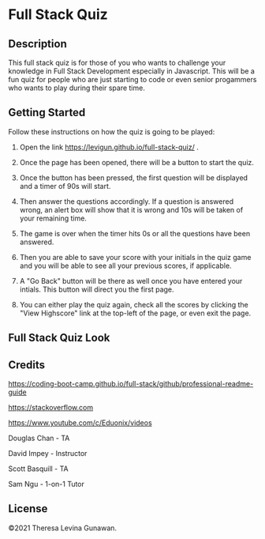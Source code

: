 # Full Stack Quiz

## Description

This full stack quiz is for those of you who wants to challenge your knowledge in Full Stack Development especially in Javascript. This will be a fun quiz for people who are just starting to code or even senior progammers who wants to play during their spare time.

## Getting Started

Follow these instructions on how the quiz is going to be played:

1. Open the link https://levigun.github.io/full-stack-quiz/ .

2. Once the page has been opened, there will be a button to start the quiz.

3. Once the button has been pressed, the first question will be displayed and a timer of 90s will start.

4. Then answer the questions accordingly. If a question is answered wrong, an alert box will show that it is wrong and 10s will be taken of your remaining time.

5. The game is over when the timer hits 0s or all the questions have been answered.

6. Then you are able to save your score with your initials in the quiz game and you will be able to see all your previous scores, if applicable.

7. A "Go Back" button will be there as well once you have entered your intials. This button will direct you the first page.

8. You can either play the quiz again, check all the scores by clicking the "View Highscore" link at the top-left of the page, or even exit the page.

## Full Stack Quiz Look

## Credits
https://coding-boot-camp.github.io/full-stack/github/professional-readme-guide

https://stackoverflow.com

https://www.youtube.com/c/Eduonix/videos

Douglas Chan - TA

David Impey - Instructor

Scott Basquill - TA

Sam Ngu - 1-on-1 Tutor

## License

©2021 Theresa Levina Gunawan.